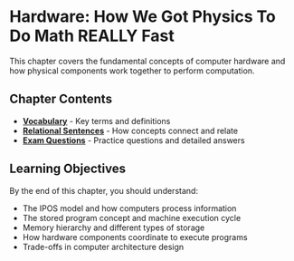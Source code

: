 # Hardware: How We Got Physics To Do Math REALLY Fast

This chapter covers the fundamental concepts of computer hardware and how physical components work together to perform computation.

## Chapter Contents

- [**Vocabulary**](vocabulary) - Key terms and definitions
- [**Relational Sentences**](relational-sentences) - How concepts connect and relate
- [**Exam Questions**](exam-questions) - Practice questions and detailed answers

## Learning Objectives

By the end of this chapter, you should understand:
- The IPOS model and how computers process information
- The stored program concept and machine execution cycle
- Memory hierarchy and different types of storage
- How hardware components coordinate to execute programs
- Trade-offs in computer architecture design
